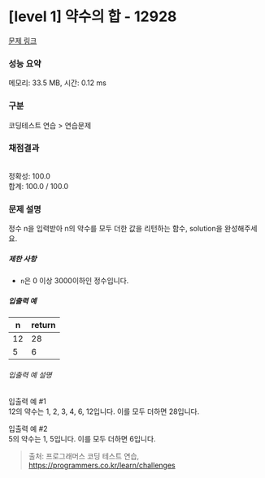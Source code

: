 # [level 1] 약수의 합 - 12928 

[문제 링크](https://school.programmers.co.kr/learn/courses/30/lessons/12928?language=javascript) 

### 성능 요약

메모리: 33.5 MB, 시간: 0.12 ms

### 구분

코딩테스트 연습 > 연습문제

### 채점결과

<br/>정확성: 100.0<br/>합계: 100.0 / 100.0

### 문제 설명

<p style="user-select: auto;">정수 n을 입력받아 n의 약수를 모두 더한 값을 리턴하는 함수, solution을 완성해주세요.</p>

<h5 style="user-select: auto;">제한 사항</h5>

<ul style="user-select: auto;">
<li style="user-select: auto;"><code style="user-select: auto;">n</code>은 0 이상 3000이하인 정수입니다.</li>
</ul>

<h5 style="user-select: auto;">입출력 예</h5>
<table class="table" style="user-select: auto;">
        <thead style="user-select: auto;"><tr style="user-select: auto;">
<th style="user-select: auto;">n</th>
<th style="user-select: auto;">return</th>
</tr>
</thead>
        <tbody style="user-select: auto;"><tr style="user-select: auto;">
<td style="user-select: auto;">12</td>
<td style="user-select: auto;">28</td>
</tr>
<tr style="user-select: auto;">
<td style="user-select: auto;">5</td>
<td style="user-select: auto;">6</td>
</tr>
</tbody>
      </table>
<h6 style="user-select: auto;">입출력 예 설명</h6>

<p style="user-select: auto;">입출력 예 #1<br style="user-select: auto;">
12의 약수는 1, 2, 3, 4, 6, 12입니다. 이를 모두 더하면 28입니다.</p>

<p style="user-select: auto;">입출력 예 #2<br style="user-select: auto;">
5의 약수는 1, 5입니다. 이를 모두 더하면 6입니다.</p>


> 출처: 프로그래머스 코딩 테스트 연습, https://programmers.co.kr/learn/challenges